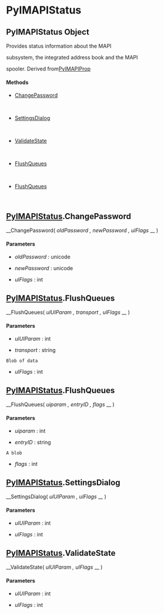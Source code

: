 # PyIMAPIStatus

## PyIMAPIStatus Object

Provides status information about the MAPI 

subsystem, the integrated address book and the MAPI 

spooler.
Derived from[PyIMAPIProp](#pyimapiprop)

#### Methods


  - [ChangePassword](PyIMAPIStatus.md#pyimapistatuschangepassword)

    &nbsp;

  - [SettingsDialog](PyIMAPIStatus.md#pyimapistatussettingsdialog)

    &nbsp;

  - [ValidateState](PyIMAPIStatus.md#pyimapistatusvalidatestate)

    &nbsp;

  - [FlushQueues](PyIMAPIStatus.md#pyimapistatusflushqueues)

    &nbsp;

  - [FlushQueues](PyIMAPIStatus.md#pyimapistatusflushqueues)

    &nbsp;

## [PyIMAPIStatus](#pyimapistatus).ChangePassword

 __ChangePassword( *oldPassword*  *, newPassword*  *, ulFlags* __ )


#### Parameters


  -  *oldPassword* : unicode

    

  -  *newPassword* : unicode

    

  -  *ulFlags* : int

    

## [PyIMAPIStatus](#pyimapistatus).FlushQueues

 __FlushQueues( *ulUIParam*  *, transport*  *, ulFlags* __ )


#### Parameters


  -  *ulUIParam* : int

    

  -  *transport* : string

    Blob of data

  -  *ulFlags* : int

    

## [PyIMAPIStatus](#pyimapistatus).FlushQueues

 __FlushQueues( *uiparam*  *, entryID*  *, flags* __ )


#### Parameters


  -  *uiparam* : int

    

  -  *entryID* : string

    A blob

  -  *flags* : int

    

## [PyIMAPIStatus](#pyimapistatus).SettingsDialog

 __SettingsDialog( *ulUIParam*  *, ulFlags* __ )


#### Parameters


  -  *ulUIParam* : int

    

  -  *ulFlags* : int

    

## [PyIMAPIStatus](#pyimapistatus).ValidateState

 __ValidateState( *ulUIParam*  *, ulFlags* __ )


#### Parameters


  -  *ulUIParam* : int

    

  -  *ulFlags* : int

    